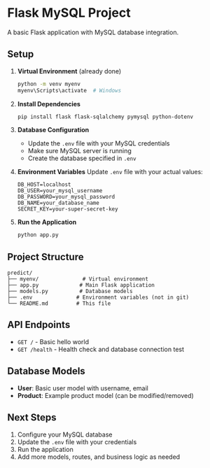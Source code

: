# Flask MySQL Project

A basic Flask application with MySQL database integration.

## Setup

1. **Virtual Environment** (already done)
   ```bash
   python -m venv myenv
   myenv\Scripts\activate  # Windows
   ```

2. **Install Dependencies**
   ```bash
   pip install flask flask-sqlalchemy pymysql python-dotenv
   ```

3. **Database Configuration**
   - Update the `.env` file with your MySQL credentials
   - Make sure MySQL server is running
   - Create the database specified in `.env`

4. **Environment Variables**
   Update `.env` file with your actual values:
   ```
   DB_HOST=localhost
   DB_USER=your_mysql_username
   DB_PASSWORD=your_mysql_password
   DB_NAME=your_database_name
   SECRET_KEY=your-super-secret-key
   ```

5. **Run the Application**
   ```bash
   python app.py
   ```

## Project Structure

```
predict/
├── myenv/              # Virtual environment
├── app.py             # Main Flask application
├── models.py          # Database models
├── .env              # Environment variables (not in git)
└── README.md         # This file
```

## API Endpoints

- `GET /` - Basic hello world
- `GET /health` - Health check and database connection test

## Database Models

- **User**: Basic user model with username, email
- **Product**: Example product model (can be modified/removed)

## Next Steps

1. Configure your MySQL database
2. Update the `.env` file with your credentials
3. Run the application
4. Add more models, routes, and business logic as needed
